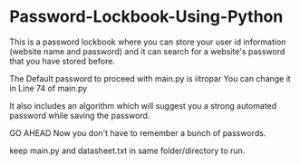 # Password-Lockbook-Using-Python
This is a password lockbook where you can store your user id information (website name and password)
and it can search for a website's password that you have stored before.

The Default password to proceed with main.py is iitropar
You can change it in Line 74 of main.py

It also includes an algorithm which will suggest you a strong automated password while saving the password.

GO AHEAD
Now you don't have to remember a bunch of passwords.

keep main.py and datasheet.txt in same folder/directory to run.
